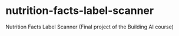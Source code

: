# nutrition-facts-label-scanner
Nutrition Facts Label Scanner (Final project of the Building AI course)
